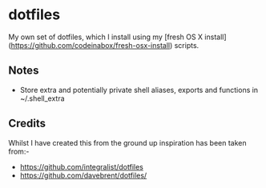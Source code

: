 # dotfiles
My own set of dotfiles, which I install using my [fresh OS X install] (https://github.com/codeinabox/fresh-osx-install) scripts.

## Notes
 * Store extra and potentially private shell aliases, exports and functions in ~/.shell_extra

## Credits
Whilst I have created this from the ground up inspiration has been taken from:-
 * https://github.com/integralist/dotfiles
 * https://github.com/davebrent/dotfiles/
